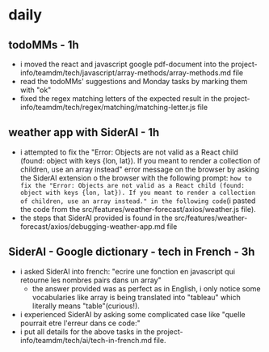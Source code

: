 # daily

## todoMMs - 1h
* i moved the react and javascript google pdf-document into the project-info/teamdm/tech/javascript/array-methods/array-methods.md file
* read the todoMMs' suggestions and Monday tasks by marking them with "ok"
* fixed the regex matching letters of the expected result in the project-info/teamdm/tech/regex/matching/matching-letter.js file
  
## weather app with SiderAI - 1h
* i attempted to fix the "Error: Objects are not valid as a React child (found: object with keys {lon, lat}). If you meant to render a collection of children, use an array instead" error message on the browser by asking the SiderAI extension o the browser with the following prompt: `how to fix the "Error: Objects are not valid as a React child (found: object with keys {lon, lat}). If you meant to render a collection of children, use an array instead." in the following code`(i pasted the code from the src/features/weather-forecast/axios/weather.js file). 
* the steps that SiderAI provided is found in the src/features/weather-forecast/axios/debugging-weather-app.md file

## SiderAI - Google dictionary - tech in French - 3h
* i asked SiderAI into french: "ecrire une fonction en javascript qui retourne les nombres pairs dans un array"
  * the answer provided was as perfect as in English, i only notice some vocabularies like array is being translated into "tableau" which literally means "table"(curious!). 
* i experienced SiderAI by asking some complicated case like "quelle pourrait etre l'erreur dans ce code:"
* i put all details for the above tasks in the project-info/teamdm/tech/ai/tech-in-french.md file.